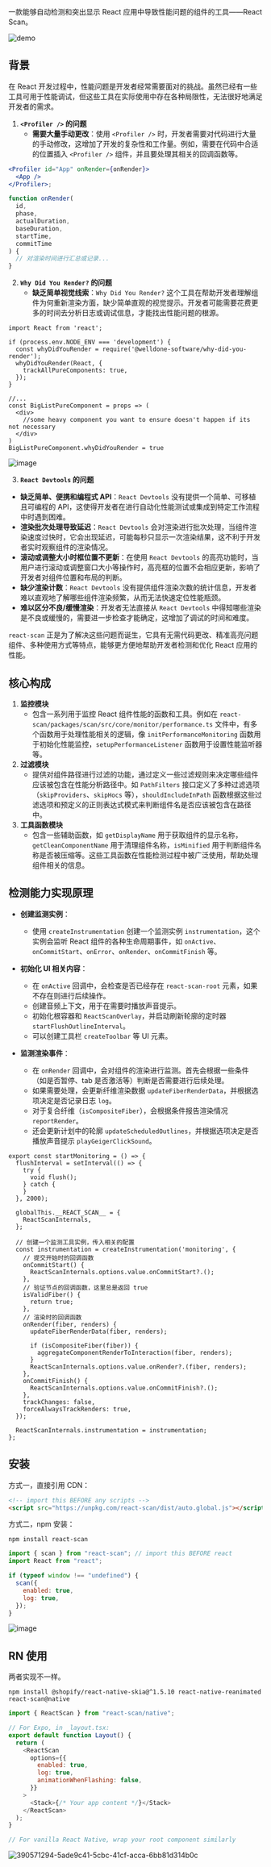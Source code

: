 一款能够自动检测和突出显示 React 应用中导致性能问题的组件的工具——React Scan。

![demo](https://github.com/user-attachments/assets/0b5b12a4-2c5c-42ee-9716-d49210d88fe3)


## 背景

在 React 开发过程中，性能问题是开发者经常需要面对的挑战。虽然已经有一些工具可用于性能调试，但这些工具在实际使用中存在各种局限性，无法很好地满足开发者的需求。

1. **`<Profiler />` 的问题**
   - **需要大量手动更改**：使用 `<Profiler />` 时，开发者需要对代码进行大量的手动修改，这增加了开发的复杂性和工作量。例如，需要在代码中合适的位置插入 `<Profiler />` 组件，并且要处理其相关的回调函数等。

```jsx
<Profiler id="App" onRender={onRender}>
  <App />
</Profiler>;

function onRender(
  id,
  phase,
  actualDuration,
  baseDuration,
  startTime,
  commitTime
) {
  // 对渲染时间进行汇总或记录...
}
```

2. **`Why Did You Render?` 的问题**
   - **缺乏简单视觉线索**：`Why Did You Render?` 这个工具在帮助开发者理解组件为何重新渲染方面，缺少简单直观的视觉提示。开发者可能需要花费更多的时间去分析日志或调试信息，才能找出性能问题的根源。

```tsx
import React from 'react';

if (process.env.NODE_ENV === 'development') {
  const whyDidYouRender = require('@welldone-software/why-did-you-render');
  whyDidYouRender(React, {
    trackAllPureComponents: true,
  });
}

//...
const BigListPureComponent = props => (
  <div>
    //some heavy component you want to ensure doesn't happen if its not necessary
  </div>
)
BigListPureComponent.whyDidYouRender = true
```

![image](https://github.com/user-attachments/assets/d2721685-e9bc-4179-92c9-e036090cdc1e)


3. **`React Devtools` 的问题**

- **缺乏简单、便携和编程式 API**：`React Devtools` 没有提供一个简单、可移植且可编程的 API，这使得开发者在进行自动化性能测试或集成到特定工作流程中时遇到困难。
- **渲染批次处理导致延迟**：`React Devtools` 会对渲染进行批次处理，当组件渲染速度过快时，它会出现延迟，可能每秒只显示一次渲染结果，这不利于开发者实时观察组件的渲染情况。
- **滚动或调整大小时框位置不更新**：在使用 `React Devtools` 的高亮功能时，当用户进行滚动或调整窗口大小等操作时，高亮框的位置不会相应更新，影响了开发者对组件位置和布局的判断。
- **缺少渲染计数**：`React Devtools` 没有提供组件渲染次数的统计信息，开发者难以直观地了解哪些组件渲染频繁，从而无法快速定位性能瓶颈。
- **难以区分不良/缓慢渲染**：开发者无法直接从 `React Devtools` 中得知哪些渲染是不良或缓慢的，需要进一步检查才能确定，这增加了调试的时间和难度。

`react-scan` 正是为了解决这些问题而诞生，它具有无需代码更改、精准高亮问题组件、多种使用方式等特点，能够更方便地帮助开发者检测和优化 React 应用的性能。

## 核心构成

1. **监控模块**
   - 包含一系列用于监控 React 组件性能的函数和工具。例如在 `react-scan/packages/scan/src/core/monitor/performance.ts` 文件中，有多个函数用于处理性能相关的逻辑，像 `initPerformanceMonitoring` 函数用于初始化性能监控，`setupPerformanceListener` 函数用于设置性能监听器等。
2. **过滤模块**
   - 提供对组件路径进行过滤的功能，通过定义一些过滤规则来决定哪些组件应该被包含在性能分析路径中。如 `PathFilters` 接口定义了多种过滤选项（`skipProviders`、`skipHocs` 等），`shouldIncludeInPath` 函数根据这些过滤选项和预定义的正则表达式模式来判断组件名是否应该被包含在路径中。
3. **工具函数模块**
   - 包含一些辅助函数，如 `getDisplayName` 用于获取组件的显示名称，`getCleanComponentName` 用于清理组件名称，`isMinified` 用于判断组件名称是否被压缩等。这些工具函数在性能检测过程中被广泛使用，帮助处理组件相关的信息。

## 检测能力实现原理

- **创建监测实例**：

  - 使用 `createInstrumentation` 创建一个监测实例 `instrumentation`，这个实例会监听 React 组件的各种生命周期事件，如 `onActive`、`onCommitStart`、`onError`、`onRender`、`onCommitFinish` 等。

- **初始化 UI 相关内容**：

  - 在 `onActive` 回调中，会检查是否已经存在 `react-scan-root` 元素，如果不存在则进行后续操作。
  - 创建音频上下文，用于在需要时播放声音提示。
  - 初始化根容器和 `ReactScanOverlay`，并启动刷新轮廓的定时器 `startFlushOutlineInterval`。
  - 可以创建工具栏 `createToolbar` 等 UI 元素。

- **监测渲染事件**：
  - 在 `onRender` 回调中，会对组件的渲染进行监测。首先会根据一些条件（如是否暂停、tab 是否激活等）判断是否需要进行后续处理。
  - 如果需要处理，会更新纤维渲染数据 `updateFiberRenderData`，并根据选项决定是否记录日志 `log`。
  - 对于复合纤维（`isCompositeFiber`），会根据条件报告渲染情况 `reportRender`。
  - 还会更新计划中的轮廓 `updateScheduledOutlines`，并根据选项决定是否播放声音提示 `playGeigerClickSound`。

```
export const startMonitoring = () => {
  flushInterval = setInterval(() => {
    try {
      void flush();
    } catch {
    }
  }, 2000);

  globalThis.__REACT_SCAN__ = {
    ReactScanInternals,
  };

  // 创建一个监测工具实例，传入相关的配置
  const instrumentation = createInstrumentation('monitoring', {
    // 提交开始时的回调函数
    onCommitStart() {
      ReactScanInternals.options.value.onCommitStart?.();
    },
    // 验证节点的回调函数，这里总是返回 true
    isValidFiber() {
      return true;
    },
    // 渲染时的回调函数
    onRender(fiber, renders) {
      updateFiberRenderData(fiber, renders);

      if (isCompositeFiber(fiber)) {
        aggregateComponentRenderToInteraction(fiber, renders);
      }
      ReactScanInternals.options.value.onRender?.(fiber, renders);
    },
    onCommitFinish() {
      ReactScanInternals.options.value.onCommitFinish?.();
    },
    trackChanges: false,
    forceAlwaysTrackRenders: true,
  });

  ReactScanInternals.instrumentation = instrumentation;
};
```

## 安装

方式一，直接引用 CDN：

```html
<!-- import this BEFORE any scripts -->
<script src="https://unpkg.com/react-scan/dist/auto.global.js"></script>
```

方式二，npm 安装：

```
npm install react-scan
```

```js
import { scan } from "react-scan"; // import this BEFORE react
import React from "react";

if (typeof window !== "undefined") {
  scan({
    enabled: true,
    log: true,
  });
}
```

![image](https://github.com/user-attachments/assets/e77f6924-f1a7-4a95-951c-b4bbd5b9ca7a)


## RN 使用

两者实现不一样。

```
npm install @shopify/react-native-skia@^1.5.10 react-native-reanimated react-scan@native
```

```js
import { ReactScan } from "react-scan/native";

// For Expo, in _layout.tsx:
export default function Layout() {
  return (
    <ReactScan
      options={{
        enabled: true,
        log: true,
        animationWhenFlashing: false,
      }}
    >
      <Stack>{/* Your app content */}</Stack>
    </ReactScan>
  );
}

// For vanilla React Native, wrap your root component similarly
```

![390571294-5ade9c41-5cbc-41cf-acca-6bb81d314b0c](https://github.com/user-attachments/assets/09891b79-72b9-4cd5-b1c5-675bdff06a9c)
